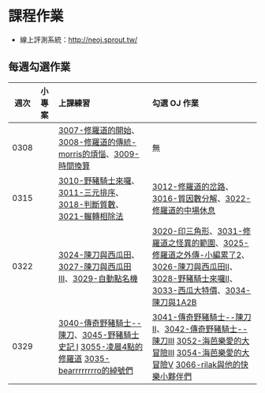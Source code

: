 # 課程作業

* 線上評測系統：http://neoj.sprout.tw/

## 每週勾選作業



| 週次   | 小專案   | 上課練習                                        | 勾選 OJ 作業                                 |
| :----: | :------- | :---------                                      | :---------                                   |
|  0308  |          | 	[3007-修羅道的開始](https://neoj.sprout.tw/problem/3007/)、[3008-修羅道的傳統-morris的煩惱](https://neoj.sprout.tw/problem/3008/)、[3009-時間換算](https://neoj.sprout.tw/problem/3009/)	 | 	無	  |
|  0315  |          | [3010-野豬騎士來囉](https://neoj.sprout.tw/problem/3010/)、[3011-三元排序](https://neoj.sprout.tw/problem/3011/)、[3018-判斷質數](https://neoj.sprout.tw/problem/3018/)、[3021-輾轉相除法](https://neoj.sprout.tw/problem/3021/)	| [3012-修羅道的岔路](https://neoj.sprout.tw/problem/3012/)、[3016-質因數分解](https://neoj.sprout.tw/problem/3016/)、[3022-修羅道的中場休息](https://neoj.sprout.tw/problem/3022/)	|
|  0322  |          | [3024-陳刀與西瓜田](https://neoj.sprout.tw/problem/3024/)、[3027-陳刀與西瓜田III](https://neoj.sprout.tw/problem/3027/)、[3029-自動點名機](https://neoj.sprout.tw/problem/3029/)	| [3020-印三角形](https://neoj.sprout.tw/problem/3020/)、[3031-修羅道之怪異的範圍](https://neoj.sprout.tw/problem/3031/)、[3025-修羅道之外傳-小編累了2](https://neoj.sprout.tw/problem/3025/)、[3026-陳刀與西瓜田II](https://neoj.sprout.tw/problem/3026/)、[3028-野豬騎士來囉II](https://neoj.sprout.tw/problem/3028/)、[3033-西瓜大特價](https://neoj.sprout.tw/problem/3033/)、[3034-陳刀與1A2B](https://neoj.sprout.tw/problem/3034/)	|
|  0329  |          | [3040-傳奇野豬騎士--陳刀](https://neoj.sprout.tw/problem/3040/)、[3045-野豬騎士史記 I](https://neoj.sprout.tw/problem/3045/)  [3055-凌晨4點的修羅道](https://neoj.sprout.tw/problem/3055/) [3035-bearrrrrrrro的綽號們](https://neoj.sprout.tw/problem/3035/) | [3041-傳奇野豬騎士--陳刀II](https://neoj.sprout.tw/problem/3041/)、[3042-傳奇野豬騎士--陳刀III](https://neoj.sprout.tw/problem/3042/) [3052-海芭樂愛的大冒險III](https://neoj.sprout.tw/problem/3052/) [3054-海芭樂愛的大冒險V](https://neoj.sprout.tw/problem/3054/) [3066-rilak與他的快樂小夥伴們](https://neoj.sprout.tw/problem/5566/)|

